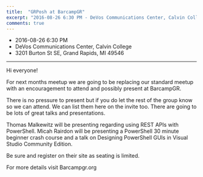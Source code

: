 ```yaml
---
title:  "GRPosh at BarcampGR"
excerpt: "2016-08-26 6:30 PM - DeVos Communications Center, Calvin College"
comments: true
---
```


* 2016-08-26 6:30 PM
* DeVos Communications Center, Calvin College
* 3201 Burton St SE, Grand Rapids, MI 49546

---

Hi everyone!

For next months meetup we are going to be replacing our standard meetup with an encouragement to attend and possibly present at BarcampGR.

There is no pressure to present but if you do let the rest of the group know so we can attend. We can list them here on the invite too. There are going to be lots of great talks and presentations.

Thomas Malkewitz will be presenting regarding using REST APIs with PowerShell.
Micah Rairdon will be presenting a PowerShell 30 minute beginner crash course and a talk on Designing PowerShell GUIs in Visual Studio Community Edition.

Be sure and register on their site as seating is limited.

For more details visit Barcampgr.org
